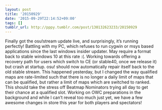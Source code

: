 ```yaml
---
layout: post
title: '20150929'
date: '2015-09-29T22:14:52+09:00'
tags: []
tumblr_url: http://pppy.tumblr.com/post/130132623233/20150929
---
```

Finally got the osu!stream update live, and surprisingly, it’s running perfectly!
Battling with my PC, which refuses to run cygwin or msys based applications since the last windows insider updater. May require a format back to stable windows 10 at this rate :(.
Working towards offering a recovery path for users which switch to CE (or stable40, once we release it) but crash at startup. osu! should now automatically repair itself back to the old stable stream.
This happened yesterday, but I changed the way qualified maps are rate-limited such that there is no longer a daily limit of maps that can be qualified, but rather a limit of maps which are switched to ranked. This should take the stress off Beatmap Nominators trying all day to get their chance at a qualified slot.
Working on OWC preparations in the background and while I can’t reveal too much just yet, we have a few awesome changes in store this year for both players and spectators!
